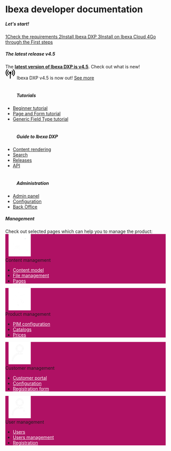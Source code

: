 <div class="front-page">
    <div class="row">
        <h1>Ibexa developer documentation</h1>
    </div>
    <div class="row mt-5">
        <div class="col-lg-12 mb-5 latest-release">
            <h5>
                Let's start!
            </h5>
        </div>              
    </div>
    <div>
    <div class="row">
        <div class="col-lg px-2 px-lg-4">
            <a href="getting_started/requirements/" class="instruction-tile" >
                <span class="instruction-tile-number">1</span>Check the requirements
            </a>
            <a href="getting_started/install_ibexa_dxp/" class="instruction-tile" >
                <span class="instruction-tile-number">2</span>Install Ibexa DXP
            </a>
            <a href="getting_started/install_on_ibexa_cloud/" class="instruction-tile" >
                <span class="instruction-tile-number">3</span>Install on Ibexa Cloud
            </a>
             <a href="getting_started/first_steps/" class="instruction-tile" >
                <span class="instruction-tile-number">4</span>Go through the First steps
            </a>
        </div>
    </div>
</div>
    <div class="row mt-5">
        <div class="col-lg-12 mb-5 latest-release">
            <h5>
                The latest release
                <span class="pill">v4.5</span>
            </h5>
            <div class="row mt-3">
                <div class="col-lg-12">
                    The <a href="release_notes/ibexa_dxp_v4.5/" style="font-weight: bold";>latest version of Ibexa DXP is v4.5</a>. Check out what is new! 
                </div>
            </div>
        </div>              
    </div>
    <div class="row mt-5 pb-4">
        <div class="col-12">
             <div class="announcement" role="alert">
                <div class="d-flex flex-column flex-md-row justify-content-between align-items-center">
                    <span class="d-flex align-items-center">
                        <svg class="tile-icon" width="32" height="32" viewBox="0 0 140 140" xmlns="http://www.w3.org/2000/svg">
                            <g transform="scale(4) translate(1)"><path d="M22.293 19.35c-0.735-0.001-1.331-0.598-1.331-1.333 0-0.367 0.148-0.699 0.388-0.94l-0 0c1.367-1.384 2.211-3.287 2.211-5.387s-0.844-4.003-2.212-5.387l0.001 0.001c-0.254-0.243-0.412-0.585-0.412-0.964 0-0.736 0.597-1.333 1.333-1.333 0.381 0 0.725 0.16 0.968 0.417l0.001 0.001c1.846 1.866 2.987 4.433 2.987 7.267s-1.141 5.401-2.988 7.268l0.001-0.001c-0.242 0.243-0.576 0.393-0.946 0.393-0 0-0.001 0-0.001 0h0zM10.683 19c0.242-0.241 0.391-0.575 0.391-0.943s-0.149-0.702-0.391-0.943v0c-1.391-1.385-2.252-3.302-2.252-5.42 0-2.088 0.836-3.981 2.193-5.361l-0.001 0.001c0.236-0.241 0.382-0.571 0.382-0.935 0-0.737-0.597-1.334-1.334-1.334-0.373 0-0.709 0.153-0.951 0.399l-0 0c-1.823 1.862-2.949 4.413-2.949 7.228 0 2.854 1.157 5.439 3.028 7.309l0 0c0.241 0.241 0.574 0.389 0.942 0.389s0.7-0.149 0.942-0.389l-0 0zM27.237 23.060c2.94-2.896 4.762-6.92 4.762-11.37 0-4.413-1.792-8.408-4.689-11.297l-0-0c-0.243-0.255-0.586-0.414-0.966-0.414-0.736 0-1.333 0.597-1.333 1.333 0 0.381 0.159 0.724 0.415 0.967l0.001 0.001c2.413 2.406 3.907 5.734 3.907 9.41 0 3.708-1.519 7.061-3.968 9.471l-0.002 0.002c-0.242 0.241-0.391 0.575-0.391 0.943s0.149 0.702 0.391 0.943v0c0.241 0.242 0.575 0.391 0.943 0.391s0.702-0.149 0.943-0.391v0zM6.667 23.047c0.237-0.24 0.383-0.571 0.383-0.935 0-0.373-0.153-0.71-0.399-0.951l-0-0c-2.449-2.412-3.967-5.765-3.967-9.471 0-3.677 1.493-7.005 3.907-9.412l0-0c0.228-0.239 0.368-0.563 0.368-0.919 0-0.736-0.597-1.333-1.333-1.333-0.356 0-0.679 0.139-0.918 0.366l0.001-0.001c-2.897 2.889-4.689 6.883-4.689 11.297 0 4.45 1.822 8.474 4.76 11.368l0.002 0.002c0.241 0.242 0.575 0.391 0.943 0.391s0.702-0.149 0.943-0.391v0zM20 11.687c0-0.001 0-0.003 0-0.005 0-2.209-1.791-4-4-4s-4 1.791-4 4c0 1.731 1.1 3.206 2.639 3.762l0.028 0.009v15.213c0 0.736 0.597 1.333 1.333 1.333s1.333-0.597 1.333-1.333v0-15.213c1.565-0.565 2.665-2.037 2.667-3.766v-0z" fill="var(--ibexa-jazzberry)"></path></g>
                        </svg>
                        Ibexa DXP v4.5 is now out!
                    </span>
                    <span class="d-flex flex-column flex-xs-row flex-sm-row flex-md-row justify-content-between align-items-center ml-md-4">
                        <a href="release_notes/ibexa_dxp_v4.4" class="btn btn-sm btn-announcement-outline mr-4 ml-4 ml-md-0 mb-3 mb-sm-0">
                            See more
                        </a>
                    </span>
                </div>
            </div>
        </div>
    </div>
    <div class="row">
        <div class="col-lg px-2 px-lg-4">
            <div class="tile">
                <div class="row">
                    <div class="col-lg">
                        <h5 class="tile-title">
                            <svg class="tile-icon align-middle" width="32" height="32">
                                <use fill="var(--ibexa-jazzberry)" xlink:href="images/ez-icons.svg#publish"></use>
                            </svg>
                            Tutorials
                        </h5>
                        <div class="tile-body">
                            <ul>
                                <li><a href="tutorials/beginner_tutorial/beginner_tutorial/" >Beginner tutorial</a></li>
                                <li><a href="tutorials/page_and_form_tutorial/page_and_form_tutorial/">Page and Form tutorial</a></li>
                                <li><a href="tutorials/generic_field_type/creating_a_point2d_field_type/">Generic Field Type tutorial</a></li>
                            </ul>
                        </div>
                    </div>
                </div>
            </div>
        </div>
        <div class="col-lg px-2">
            <div class="tile">
                <div class="row">
                    <div class="col-lg">
                        <h5 class="tile-title">
                            <svg class="tile-icon align-middle" width="32" height="32">
                                <use fill="var(--ibexa-jazzberry)" xlink:href="images/ez-icons.svg#about"></use>
                            </svg>
                            Guide to Ibexa DXP
                        </h5>
                        <div class="tile-body">
                            <ul>
                                 <li><a href="templating/render_content/render_content/">Content rendering</a></li>
                                <li><a href="search/search/">Search</a></li>
                                <li><a href="release_notes/ibexa_dxp_v4.4/">Releases</a></li>
                                <li><a href="api/php_api/php_api/">API</a></li>
                            </ul>
                        </div>
                    </div>
                </div>
            </div>
        </div>
        <div class="col-lg px-2 px-lg-4">
            <div class="tile">
                <div class="row">
                    <div class="col-lg">
                        <h5 class="tile-title">
                            <svg class="tile-icon align-middle" width="32" height="32">
                                <use fill="var(--ibexa-jazzberry)" xlink:href="images/ez-icons.svg#settings-config"></use>
                            </svg>
                            Administration
                        </h5>
                    <div class="tile-body">
                        <ul>
                            <li><a href="administration/admin_panel/admin_panel/">Admin panel</a></li>
                            <li><a href="administration/configuration/configuration/">Configuration</a></li>
                            <li><a href="administration/back_office/back_office/">Back Office</a></li>
                        </ul>
                    </div>
                </div>
            </div>
        </div>
    </div>
</div>
<div class="row mt-5">
        <div class="col-lg-12 mb-5 latest-release">
            <h5>
                Management
            </h5>
            <div class="row mt-3">
                <div class="col-lg-12">
                    Check out selected pages which can help you to manage the product:</a> 
                </div>
            </div>
        </div>              
    </div>
</div>
<div>
    <div class="row">
        <div class="col-lg px-2 px-lg-4">
            <div class="info-tile" id="tile2" style = "background: #af1164;">
                <svg class="tile-icon align-middle" width="10" height="10"> 
                    <img src="images/content.png" />
                </svg>
                <div class = "info-tile-title">Content management</div>
                <div class="info-tile-body">
                        <ul>
                            <li><a href="content_management/content_model/" style="color: white;">Content model</a></li>
                            <li><a href="content_management/file_management/file_management/" style="color: white;">File management</a></li>
                            <li><a href="content_management/pages/pages/" style="color: white;">Pages</a></li>
                        </ul>
                </div>
            </div>
            <div class="info-tile" id="tile2" style = "background: #af1164;">
                <svg class="tile-icon align-middle" width="10" height="10"> 
                    <img src="images/product.png" />
                </svg>
                <div class = "info-tile-title">Product management</div>
                <div class="info-tile-body">
                        <ul>
                            <li><a href="pim/pim_configuration/" style="color: white;">PIM configuration</a></li>
                            <li><a href="pim/catalogs/" style="color: white;">Catalogs</a></li>
                            <li><a href="pim/prices/" style="color: white;">Prices</a></li>
                        </ul>
                </div>
            </div>
            <div class="info-tile" id="tile2" style = "background: #af1164;">
                <svg class="tile-icon align-middle" width="10" height="10"> 
                    <img src="images/customer.png" />
                </svg>
                <div class = "info-tile-title">Customer management</div>
                <div class="info-tile-body">
                        <ul>
                            <li><a href="customer_management/customer_portal/" style="color: white;">Customer portal</a></li>
                            <li><a href="customer_management/cp_configuration/" style="color: white;">Configuration</a></li>
                            <li><a href="customer_management/create_user_registration_form/" style="color: white;">Registration form</a></li>
                        </ul>
                </div>
            </div>
            <div class="info-tile" id="tile2" style = "background: #af1164;">
                <svg class="tile-icon align-middle" width="10" height="10"> 
                    <img src="images/user.png" />
                </svg>
                <div class = "info-tile-title">User management</div>
                <div class="info-tile-body">
                        <ul>
                            <li><a href="users/users/" style="color: white;">Users</a></li>
                            <li><a href="users/user_management/" style="color: white;">Users management</a></li>
                            <li><a href="users/login_and_registration/" style="color: white;">Registration</a></li>
                        </ul>
                </div>
            </div>
        </div>
    </div>
</div>
